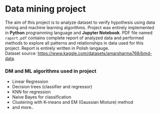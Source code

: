 # Data mining project

The aim of this project is to analyze dataset to verify hypothesis using data mining and machine learning algorithms. Project was entirely implemented in **Python** programming language and **Jupyter Notebook**. PDF file named `raport.pdf` contains complete report of analyzed data and performed methods to explore all patterns and relationships in data used for this project. Report is entirely written in Polish langauge. <br>
Dataset source: https://www.kaggle.com/datasets/amarsharma768/bmd-data.

### DM and ML algorithms used in project

* Linear Regression
* Decision trees (classifier and regressor)
* KNN for regression
* Naive Bayes for classification
* Clustering with K-means and EM (Gaussian Mixture) method
* and more..
